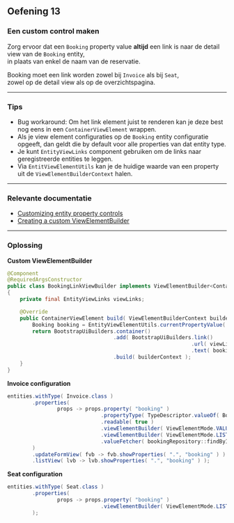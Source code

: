 ## Oefening 13
### Een custom control maken

Zorg ervoor dat een `Booking` property value **altijd** een link is naar de detail view van de `Booking` entity,  
in plaats van enkel de naam van de reservatie.

Booking moet een link worden zowel bij `Invoice` als bij `Seat`,  
zowel op de detail view als op de overzichtspagina.
    
----

### Tips
        
* Bug workaround: Om het link element juist te renderen kan je deze best nog eens in een `ContainerViewElement` wrappen.
* Als je view element configuraties op de `Booking` entity configuratie opgeeft, dan geldt die by default voor alle properties van dat entity type.
* Je kunt `EntityViewLinks` component gebruiken om de links naar geregistreerde entities te leggen.
* Via `EntitViewElementUtils` kan je de huidige waarde van een property uit de `ViewElementBuilderContext` halen.

----
### Relevante documentatie
         
* [Customizing entity property controls](https://across-docs.foreach.be/across-site/production/entity-module/3.2.0/property-controls/index.html)
* [Creating a custom ViewElementBuilder](https://across-docs.foreach.be/across-site/production/entity-module/3.2.0/guides/general/creating-custom-control-for-object-type.html#_creating_a_custom_viewelementbuilder)

----

### Oplossing

**Custom ViewElementBuilder**
```java
@Component
@RequiredArgsConstructor
public class BookingLinkViewBuilder implements ViewElementBuilder<ContainerViewElement>
{
	private final EntityViewLinks viewLinks;

	@Override
	public ContainerViewElement build( ViewElementBuilderContext builderContext ) {
		Booking booking = EntityViewElementUtils.currentPropertyValue( builderContext, Booking.class );
		return BootstrapUiBuilders.container()
		                          .add( BootstrapUiBuilders.link()
		                                                   .url( viewLinks.linkTo( booking ).toString() )
		                                                   .text( booking.getEmail() ) )
		                          .build( builderContext );
	}
}
```

**Invoice configuration**
```java
entities.withType( Invoice.class )
        .properties(
                props -> props.property( "booking" )
                              .propertyType( TypeDescriptor.valueOf( Booking.class ) )
                              .readable( true )
                              .viewElementBuilder( ViewElementMode.VALUE, bookingLinkViewBuilder )
                              .viewElementBuilder( ViewElementMode.LIST_VALUE, bookingLinkViewBuilder )
                              .valueFetcher( bookingRepository::findByInvoice )
        )
        .updateFormView( fvb -> fvb.showProperties( ".", "booking" ) )
        .listView( lvb -> lvb.showProperties( ".", "booking" ) );
```

**Seat configuration**
```java
entities.withType( Seat.class )
        .properties(
                props -> props.property( "booking" )
                              .viewElementBuilder( ViewElementMode.LIST_VALUE, bookingLinkViewBuilder )
        );
```